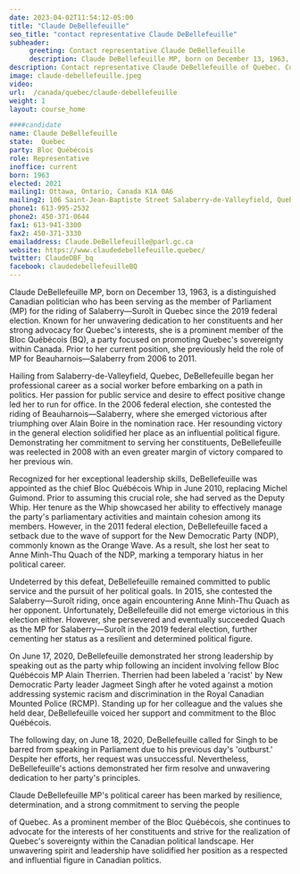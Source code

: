 ```yaml
---
date: 2023-04-02T11:54:12-05:00
title: "Claude DeBellefeuille"
seo_title: "contact representative Claude DeBellefeuille"
subheader:
     greeting: Contact representative Claude DeBellefeuille
     description: Claude DeBellefeuille MP, born on December 13, 1963, is a distinguished Canadian politician who has been serving as the member of Parliament (MP) for the riding of Salaberry—Suroît in Quebec since the 2019 federal election.
description: Contact representative Claude DeBellefeuille of Quebec. Contact information for Claude DeBellefeuille includes email address, phone number, and mailing address.
image: claude-debellefeuille.jpeg
video:
url:  /canada/quebec/claude-debellefeuille
weight: 1
layout: course_home

####candidate
name: Claude DeBellefeuille
state:	Quebec
party: Bloc Québécois
role: Representative
inoffice: current
born: 1963
elected: 2021
mailing1: Ottawa, Ontario, Canada K1A 0A6
mailing2: 106 Saint-Jean-Baptiste Street Salaberry-de-Valleyfield, Quebec J6T 1Z8
phone1: 613-995-2532
phone2: 450-371-0644
fax1: 613-941-3300
fax2: 450-371-3330
emailaddress: Claude.DeBellefeuille@parl.gc.ca
website: https://www.claudedebellefeuille.quebec/
twitter: ClaudeDBF_bq
facebook: claudedebellefeuilleBQ
---
```


Claude DeBellefeuille MP, born on December 13, 1963, is a distinguished Canadian politician who has been serving as the member of Parliament (MP) for the riding of Salaberry—Suroît in Quebec since the 2019 federal election. Known for her unwavering dedication to her constituents and her strong advocacy for Quebec's interests, she is a prominent member of the Bloc Québécois (BQ), a party focused on promoting Quebec's sovereignty within Canada. Prior to her current position, she previously held the role of MP for Beauharnois—Salaberry from 2006 to 2011.

Hailing from Salaberry-de-Valleyfield, Quebec, DeBellefeuille began her professional career as a social worker before embarking on a path in politics. Her passion for public service and desire to effect positive change led her to run for office. In the 2006 federal election, she contested the riding of Beauharnois—Salaberry, where she emerged victorious after triumphing over Alain Boire in the nomination race. Her resounding victory in the general election solidified her place as an influential political figure. Demonstrating her commitment to serving her constituents, DeBellefeuille was reelected in 2008 with an even greater margin of victory compared to her previous win.

Recognized for her exceptional leadership skills, DeBellefeuille was appointed as the chief Bloc Québécois Whip in June 2010, replacing Michel Guimond. Prior to assuming this crucial role, she had served as the Deputy Whip. Her tenure as the Whip showcased her ability to effectively manage the party's parliamentary activities and maintain cohesion among its members. However, in the 2011 federal election, DeBellefeuille faced a setback due to the wave of support for the New Democratic Party (NDP), commonly known as the Orange Wave. As a result, she lost her seat to Anne Minh-Thu Quach of the NDP, marking a temporary hiatus in her political career.

Undeterred by this defeat, DeBellefeuille remained committed to public service and the pursuit of her political goals. In 2015, she contested the Salaberry—Suroît riding, once again encountering Anne Minh-Thu Quach as her opponent. Unfortunately, DeBellefeuille did not emerge victorious in this election either. However, she persevered and eventually succeeded Quach as the MP for Salaberry—Suroît in the 2019 federal election, further cementing her status as a resilient and determined political figure.

On June 17, 2020, DeBellefeuille demonstrated her strong leadership by speaking out as the party whip following an incident involving fellow Bloc Québécois MP Alain Therrien. Therrien had been labeled a 'racist' by New Democratic Party leader Jagmeet Singh after he voted against a motion addressing systemic racism and discrimination in the Royal Canadian Mounted Police (RCMP). Standing up for her colleague and the values she held dear, DeBellefeuille voiced her support and commitment to the Bloc Québécois.

The following day, on June 18, 2020, DeBellefeuille called for Singh to be barred from speaking in Parliament due to his previous day's 'outburst.' Despite her efforts, her request was unsuccessful. Nevertheless, DeBellefeuille's actions demonstrated her firm resolve and unwavering dedication to her party's principles.

Claude DeBellefeuille MP's political career has been marked by resilience, determination, and a strong commitment to serving the people

 of Quebec. As a prominent member of the Bloc Québécois, she continues to advocate for the interests of her constituents and strive for the realization of Quebec's sovereignty within the Canadian political landscape. Her unwavering spirit and leadership have solidified her position as a respected and influential figure in Canadian politics.
